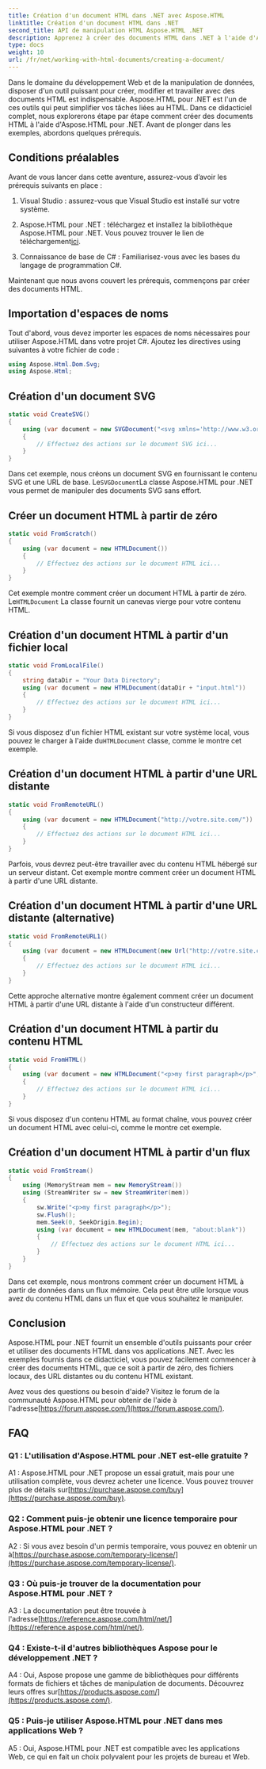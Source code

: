 ```yaml
---
title: Création d'un document HTML dans .NET avec Aspose.HTML
linktitle: Création d'un document HTML dans .NET
second_title: API de manipulation HTML Aspose.HTML .NET
description: Apprenez à créer des documents HTML dans .NET à l'aide d'Aspose.HTML, à partir de zéro ou à partir d'URL. Un tutoriel complet pour les développeurs Web.
type: docs
weight: 10
url: /fr/net/working-with-html-documents/creating-a-document/
---
```


Dans le domaine du développement Web et de la manipulation de données, disposer d'un outil puissant pour créer, modifier et travailler avec des documents HTML est indispensable. Aspose.HTML pour .NET est l'un de ces outils qui peut simplifier vos tâches liées au HTML. Dans ce didacticiel complet, nous explorerons étape par étape comment créer des documents HTML à l'aide d'Aspose.HTML pour .NET. Avant de plonger dans les exemples, abordons quelques prérequis.

## Conditions préalables

Avant de vous lancer dans cette aventure, assurez-vous d’avoir les prérequis suivants en place :

1. Visual Studio : assurez-vous que Visual Studio est installé sur votre système.

2.  Aspose.HTML pour .NET : téléchargez et installez la bibliothèque Aspose.HTML pour .NET. Vous pouvez trouver le lien de téléchargement[ici](https://releases.aspose.com/html/net/).

3. Connaissance de base de C# : Familiarisez-vous avec les bases du langage de programmation C#.

Maintenant que nous avons couvert les prérequis, commençons par créer des documents HTML.

## Importation d'espaces de noms

Tout d'abord, vous devez importer les espaces de noms nécessaires pour utiliser Aspose.HTML dans votre projet C#. Ajoutez les directives using suivantes à votre fichier de code :

```csharp
using Aspose.Html.Dom.Svg;
using Aspose.Html;
```

## Création d'un document SVG

```csharp
static void CreateSVG()
{
    using (var document = new SVGDocument("<svg xmlns='http://www.w3.org/2000/svg'><circle cx='50' cy='50' r='40'/></svg>", "about:blank"))
    {
        // Effectuez des actions sur le document SVG ici...
    }
}
```

 Dans cet exemple, nous créons un document SVG en fournissant le contenu SVG et une URL de base. Le`SVGDocument`La classe Aspose.HTML pour .NET vous permet de manipuler des documents SVG sans effort.

## Créer un document HTML à partir de zéro

```csharp
static void FromScratch()
{
    using (var document = new HTMLDocument())
    {
        // Effectuez des actions sur le document HTML ici...
    }
}
```

 Cet exemple montre comment créer un document HTML à partir de zéro. Le`HTMLDocument` La classe fournit un canevas vierge pour votre contenu HTML.

## Création d'un document HTML à partir d'un fichier local

```csharp
static void FromLocalFile()
{
    string dataDir = "Your Data Directory";
    using (var document = new HTMLDocument(dataDir + "input.html"))
    {
        // Effectuez des actions sur le document HTML ici...
    }
}
```

 Si vous disposez d'un fichier HTML existant sur votre système local, vous pouvez le charger à l'aide du`HTMLDocument` classe, comme le montre cet exemple.

## Création d'un document HTML à partir d'une URL distante

```csharp
static void FromRemoteURL()
{
    using (var document = new HTMLDocument("http://votre.site.com/"))
    {
        // Effectuez des actions sur le document HTML ici...
    }
}
```

Parfois, vous devrez peut-être travailler avec du contenu HTML hébergé sur un serveur distant. Cet exemple montre comment créer un document HTML à partir d'une URL distante.

## Création d'un document HTML à partir d'une URL distante (alternative)

```csharp
static void FromRemoteURL1()
{
    using (var document = new HTMLDocument(new Url("http://votre.site.com/")))
    {
        // Effectuez des actions sur le document HTML ici...
    }
}
```

Cette approche alternative montre également comment créer un document HTML à partir d'une URL distante à l'aide d'un constructeur différent.

## Création d'un document HTML à partir du contenu HTML

```csharp
static void FromHTML()
{
    using (var document = new HTMLDocument("<p>my first paragraph</p>", "."))
    {
        // Effectuez des actions sur le document HTML ici...
    }
}
```

Si vous disposez d'un contenu HTML au format chaîne, vous pouvez créer un document HTML avec celui-ci, comme le montre cet exemple.

## Création d'un document HTML à partir d'un flux

```csharp
static void FromStream()
{
    using (MemoryStream mem = new MemoryStream())
    using (StreamWriter sw = new StreamWriter(mem))
    {
        sw.Write("<p>my first paragraph</p>");
        sw.Flush();
        mem.Seek(0, SeekOrigin.Begin);
        using (var document = new HTMLDocument(mem, "about:blank"))
        {
            // Effectuez des actions sur le document HTML ici...
        }
    }
}
```

Dans cet exemple, nous montrons comment créer un document HTML à partir de données dans un flux mémoire. Cela peut être utile lorsque vous avez du contenu HTML dans un flux et que vous souhaitez le manipuler.

## Conclusion

Aspose.HTML pour .NET fournit un ensemble d'outils puissants pour créer et utiliser des documents HTML dans vos applications .NET. Avec les exemples fournis dans ce didacticiel, vous pouvez facilement commencer à créer des documents HTML, que ce soit à partir de zéro, des fichiers locaux, des URL distantes ou du contenu HTML existant.

 Avez vous des questions ou besoin d'aide? Visitez le forum de la communauté Aspose.HTML pour obtenir de l'aide à l'adresse[https://forum.aspose.com/](https://forum.aspose.com/).

## FAQ

### Q1 : L'utilisation d'Aspose.HTML pour .NET est-elle gratuite ?
 A1 : Aspose.HTML pour .NET propose un essai gratuit, mais pour une utilisation complète, vous devrez acheter une licence. Vous pouvez trouver plus de détails sur[https://purchase.aspose.com/buy](https://purchase.aspose.com/buy).

### Q2 : Comment puis-je obtenir une licence temporaire pour Aspose.HTML pour .NET ?
A2 : Si vous avez besoin d'un permis temporaire, vous pouvez en obtenir un à[https://purchase.aspose.com/temporary-license/](https://purchase.aspose.com/temporary-license/).

### Q3 : Où puis-je trouver de la documentation pour Aspose.HTML pour .NET ?
 A3 : La documentation peut être trouvée à l'adresse[https://reference.aspose.com/html/net/](https://reference.aspose.com/html/net/).

### Q4 : Existe-t-il d'autres bibliothèques Aspose pour le développement .NET ?
 A4 : Oui, Aspose propose une gamme de bibliothèques pour différents formats de fichiers et tâches de manipulation de documents. Découvrez leurs offres sur[https://products.aspose.com/](https://products.aspose.com/).

### Q5 : Puis-je utiliser Aspose.HTML pour .NET dans mes applications Web ?
A5 : Oui, Aspose.HTML pour .NET est compatible avec les applications Web, ce qui en fait un choix polyvalent pour les projets de bureau et Web.
